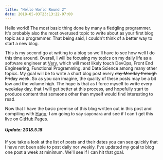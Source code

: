 ```yaml
---
title: "Hello World Round 2"
date: 2018-05-03T23:13:22-07:00
---
```


Hello world! The most basic thing done by many a fledgling programmer. It's probably also the most overused topic to
write about as your first blog topic as a programmer. That being said, I couldn't think of a better way to start a new
blog.

<!--more-->

This is my second go at writing to a blog so we'll have to see how well I do this time around. Overall, I will be
focusing my topics on my daily life as a software engineer at [Very](https://www.verypossible.com/), which will most
likely touch DevOps, Front End Engineering, Functional Programming, and Data Science among many other topics. My goal
will be to write a short blog post every ~~day Monday through Friday~~ week. So as you can imagine, the quality of these
posts may be a bit low and the volume high. The hope is that as I force myself to write every ~~weekday~~ day, that I
will get better at this process, and hopefully start to produce content that someone other than myself would find
interesting to read.

Now that I have the basic premise of this blog written out in this post and compiling with [Hugo](https://gohugo.io/); I
am going to say sayonara and see if I can't get this live on [GitHub Pages](https://pages.github.com/).

##### Update: 2018.5.18

If you take a look at the list of posts and their dates you can see quickly that I have not been able to post daily nor
weekly. I've updated my goal to blog one post a week at minimum. We'll see if I can hit that goal.
